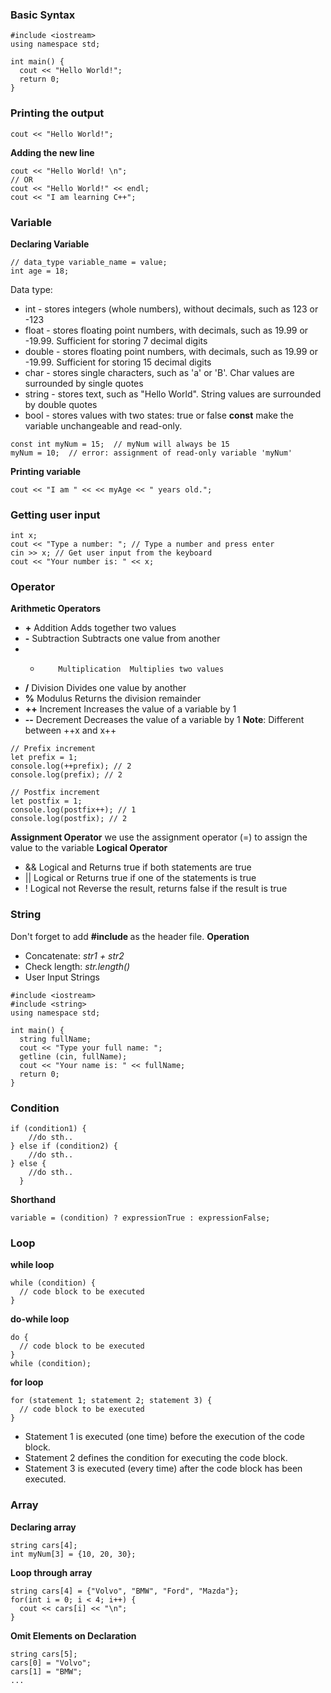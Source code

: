 ### Basic Syntax
```
#include <iostream>
using namespace std;

int main() {
  cout << "Hello World!";
  return 0;
}
```
### Printing the output
```
cout << "Hello World!";
```
**Adding the new line**
```
cout << "Hello World! \n";
// OR
cout << "Hello World!" << endl;
cout << "I am learning C++";
```
### Variable
**Declaring Variable**
```
// data_type variable_name = value;
int age = 18;
```
Data type:
- int - stores integers (whole numbers), without decimals, such as 123 or -123
- float - stores floating point numbers, with decimals, such as 19.99 or -19.99. Sufficient for storing 7 decimal digits
- double - stores floating point numbers, with decimals, such as 19.99 or -19.99. Sufficient for storing 15 decimal digits
- char - stores single characters, such as 'a' or 'B'. Char values are surrounded by single quotes
- string - stores text, such as "Hello World". String values are surrounded by double quotes
- bool - stores values with two states: true or false
**const**
make the variable unchangeable and read-only.
```
const int myNum = 15;  // myNum will always be 15
myNum = 10;  // error: assignment of read-only variable 'myNum'
```
**Printing variable**
```
cout << "I am " << << myAge << " years old.";
```
### Getting user input
```
int x;
cout << "Type a number: "; // Type a number and press enter
cin >> x; // Get user input from the keyboard
cout << "Your number is: " << x;
```
### Operator
**Arithmetic Operators**
- **+**	    Addition	Adds together two values
- **-**	    Subtraction	Subtracts one value from another
- *	        Multiplication	Multiplies two values
- **/**	    Division	Divides one value by another
- **%**	    Modulus	Returns the division remainder
- **++**    Increment	Increases the value of a variable by 1
- **--**    Decrement	Decreases the value of a variable by 1
**Note**:   Different between ++x and x++
```
// Prefix increment
let prefix = 1;
console.log(++prefix); // 2
console.log(prefix); // 2

// Postfix increment
let postfix = 1;
console.log(postfix++); // 1
console.log(postfix); // 2
```
**Assignment Operator**
we use the assignment operator (=) to assign the value to the variable
**Logical Operator**
- && 	Logical and	Returns true if both statements are true
- || 	Logical or	Returns true if one of the statements is true
- !	    Logical not	Reverse the result, returns false if the result is true
### String
Don't forget to add **#include <string>** as the header file.
**Operation**
- Concatenate: *str1 + str2*
- Check length: *str.length()*
- User Input Strings
```
#include <iostream>
#include <string>
using namespace std;

int main() {
  string fullName;
  cout << "Type your full name: ";
  getline (cin, fullName);
  cout << "Your name is: " << fullName;
  return 0;
}
```
### Condition
```
if (condition1) {
    //do sth..
} else if (condition2) {
    //do sth..
} else {
    //do sth..
  }
```
**Shorthand**
```
variable = (condition) ? expressionTrue : expressionFalse;
```
### Loop
**while loop**
```
while (condition) {
  // code block to be executed
}
```
**do-while loop**
```
do {
  // code block to be executed
}
while (condition);
```
**for loop**
```
for (statement 1; statement 2; statement 3) {
  // code block to be executed
}
```
- Statement 1 is executed (one time) before the execution of the code block.
- Statement 2 defines the condition for executing the code block.
- Statement 3 is executed (every time) after the code block has been executed.
### Array
**Declaring array**
```
string cars[4];
int myNum[3] = {10, 20, 30};
```
**Loop through array**
```
string cars[4] = {"Volvo", "BMW", "Ford", "Mazda"};
for(int i = 0; i < 4; i++) {
  cout << cars[i] << "\n";
}
```
**Omit Elements on Declaration**
```
string cars[5];
cars[0] = "Volvo";
cars[1] = "BMW";
...
```